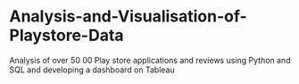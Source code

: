 # Analysis-and-Visualisation-of-Playstore-Data
Analysis of over 50 00 Play store applications and reviews using Python and SQL and developing a dashboard on Tableau
